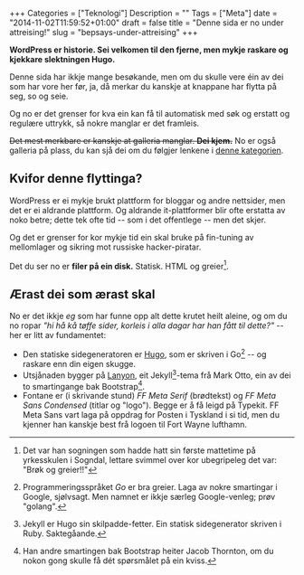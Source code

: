 +++
Categories = ["Teknologi"]
Description = ""
Tags = ["Meta"]
date = "2014-11-02T11:59:52+01:00"
draft = false
title = "Denne sida er no under attreising!"
slug = "bepsays-under-attreising"
+++

**WordPress er historie. Sei velkomen til den fjerne, men mykje raskare og kjekkare slektningen Hugo.**

Denne sida har ikkje mange besøkande, men om du skulle vere éin av dei som har vore her før, ja, då merkar du kanskje at knappane har flytta på seg, so og seie.

Og no er det grenser for kva ein kan få til automatisk med søk og erstatt og regulære uttrykk, så nokre manglar er det framleis.

<!--more-->

<strike>Det mest merkbare er kanskje at galleria manglar. **Dei kjem.**</strike> No er også galleria på plass, du kan sjå dei om du følgjer lenkene i [denne kategorien](/categories/foto/).

## Kvifor denne flyttinga?

WordPress er ei mykje brukt plattform for bloggar og andre nettsider, men det er ei aldrande plattform. Og aldrande it-plattformer blir ofte erstatta av noko betre; dette tek ofte tid -- som i det offentlege -- men det skjer.

Og det er grenser for kor mykje tid ein skal bruke på fin-tuning av mellomlager og sikring mot russiske hacker-piratar.

Det du ser no er **filer på ein disk.** Statisk. HTML og greier[^brøk].

## Ærast dei som ærast skal

No er det ikkje _eg_ som har funne opp alt dette krutet heilt aleine, og om du no ropar *"hi hå kå tøffe sider, korleis i alla dagar har han fått til dette?"* -- her er litt av fundamentet:

* Den statiske sidegeneratoren er [Hugo](http://gohugo.io/overview/introduction), som er skriven i Go[^go] -- og raskare enn din eigen skugge.
* Utsjånaden bygger på [Lanyon](https://github.com/poole/lanyon), eit Jekyll[^jekyll]-tema frå Mark Otto, ein av dei to smartingange bak Bootstrap[^bootstrap].
* Fontane er (i skrivande stund) _FF Meta Serif_ (brødtekst) og _FF Meta Sans Condensed_  (titlar og "logo"). Begge er å få leigd på Typekit. FF Meta Sans vart laga på oppdrag for Posten i Tyskland i si tid, men du kjenner han kanskje best frå logoen til Fort Wayne lufthamn.

[^go]: Programmeringsspråket *Go* er bra greier. Laga av nokre smartingar i Google, sjølvsagt. Men namnet er ikkje særleg Google-venleg; prøv "golang". 
[^bootstrap]: Han andre smartingen bak Bootstrap heiter Jacob Thornton, om du nokon gong skulle få dét spørsmålet på ein kviss.
[^brøk]: Det var han sogningen som hadde hatt sin første mattetime på yrkesskulen i Sogndal, lettare svimmel over kor ubegripeleg det var: "Brøk og greier!!" 
[^jekyll]: Jekyll er Hugo sin skilpadde-fetter. Ein statisk sidegenerator skriven i Ruby. Saktegåande.
